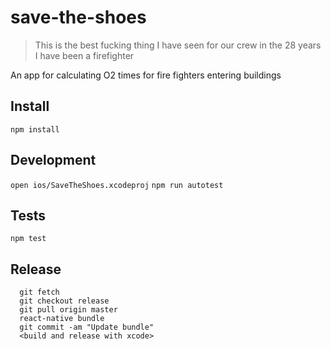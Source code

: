 # save-the-shoes
> This is the best fucking thing I have seen for our crew in the 28 years I have been a firefighter

An app for calculating O2 times for fire fighters entering buildings

Install
---

`npm install`

Development
---

`open ios/SaveTheShoes.xcodeproj`
`npm run autotest`

Tests
---

`npm test`

Release
---

```
  git fetch
  git checkout release
  git pull origin master
  react-native bundle
  git commit -am "Update bundle"
  <build and release with xcode>
```
